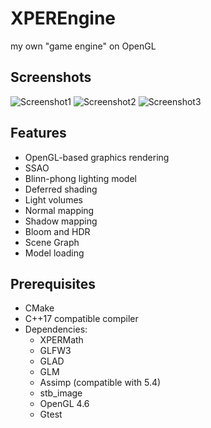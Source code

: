 # XPEREngine

my own "game engine" on OpenGL

## Screenshots
![Screenshot1](screenshot1.jpg)
![Screenshot2](screenshot2.jpg)
![Screenshot3](screenshot3.jpg)

## Features
- OpenGL-based graphics rendering
- SSAO
- Blinn-phong lighting model 
- Deferred shading 
- Light volumes 
- Normal mapping
- Shadow mapping
- Bloom and HDR
- Scene Graph
- Model loading

## Prerequisites
- CMake 
- C++17 compatible compiler
- Dependencies:
  - XPERMath
  - GLFW3
  - GLAD
  - GLM
  - Assimp (compatible with 5.4) 
  - stb_image
  - OpenGL 4.6
  - Gtest
